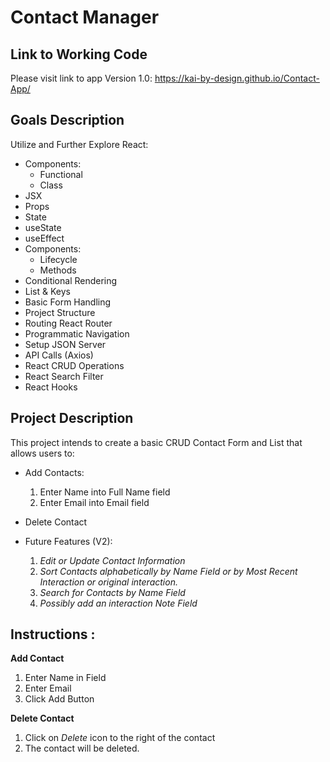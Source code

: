 # Contact Manager

## Link to Working Code

Please visit link to app Version 1.0: https://kai-by-design.github.io/Contact-App/

## Goals Description

Utilize and Further Explore React:

- Components:
  - Functional
  - Class
- JSX
- Props
- State
- useState
- useEffect
- Components:
  - Lifecycle
  - Methods
- Conditional Rendering
- List & Keys
- Basic Form Handling
- Project Structure
- Routing React Router
- Programmatic Navigation
- Setup JSON Server
- API Calls (Axios)
- React CRUD Operations
- React Search Filter
- React Hooks

## Project Description

This project intends to create a basic CRUD Contact Form and List that allows users to:

- Add Contacts:
  1. Enter Name into Full Name field
  2. Enter Email into Email field
- Delete Contact

- Future Features (V2):
  1. _Edit or Update Contact Information_
  2. _Sort Contacts alphabetically by Name Field or by Most Recent Interaction or original interaction._
  3. _Search for Contacts by Name Field_
  4. _Possibly add an interaction Note Field_

## Instructions :

**Add Contact**

1. Enter Name in Field
2. Enter Email
3. Click Add Button

**Delete Contact**

1. Click on _Delete_ icon to the right of the contact
2. The contact will be deleted.
